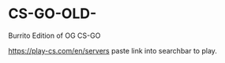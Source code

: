 # CS-GO-OLD-
Burrito Edition of OG CS-GO

https://play-cs.com/en/servers
paste link into searchbar to play.
